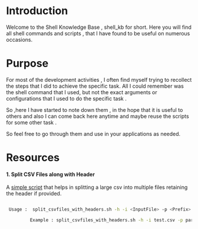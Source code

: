 # Introduction 

Welcome to the Shell Knowledge Base , shell_kb for short. Here you will find all shell commands and scripts , that I have found to be useful on numerous occasions. 

# Purpose 

For most of the development activities , I often find myself trying to recollect the steps that I did to achieve the specific task. All I could remember was the shell command that I used, but not the exact arguments or configurations that I used to do the specific task . 

So ,here I have started to note down them , in the hope that it is useful to others and also I can come back here anytime and maybe reuse the scripts for some other task . 

So feel free to go through them and use in your applications as needed.

# Resources 

#### 1. Split CSV Files along with Header 

A [simple script](resources/split_csvfiles_with_headers.sh) that helps in splitting a large csv into multiple files retaining the header if provided. 

```bash

 Usage :  split_csvfiles_with_headers.sh -h -i <InputFile> -p <Prefix> -l <No of Lines>

         Example : split_csvfiles_with_headers.sh -h -i test.csv -p part_ -l 50
         
``` 



